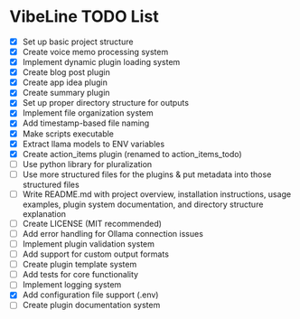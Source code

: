 # VibeLine TODO List

- [x] Set up basic project structure
- [x] Create voice memo processing system
- [x] Implement dynamic plugin loading system
- [x] Create blog post plugin
- [x] Create app idea plugin
- [x] Create summary plugin
- [x] Set up proper directory structure for outputs
- [x] Implement file organization system
- [x] Add timestamp-based file naming
- [x] Make scripts executable
- [x] Extract llama models to ENV variables
- [x] Create action_items plugin (renamed to action_items_todo)
- [ ] Use python library for pluralization
- [ ] Use more structured files for the plugins & put metadata into those structured files
- [ ] Write README.md with project overview, installation instructions, usage examples, plugin system documentation, and directory structure explanation
- [ ] Create LICENSE (MIT recommended)
- [ ] Add error handling for Ollama connection issues
- [ ] Implement plugin validation system
- [ ] Add support for custom output formats
- [ ] Create plugin template system
- [ ] Add tests for core functionality
- [ ] Implement logging system
- [x] Add configuration file support (.env)
- [ ] Create plugin documentation system 
